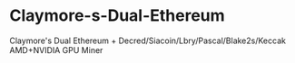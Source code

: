 # Claymore-s-Dual-Ethereum
Claymore's Dual Ethereum + Decred/Siacoin/Lbry/Pascal/Blake2s/Keccak AMD+NVIDIA GPU Miner
